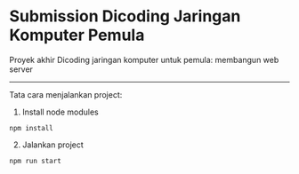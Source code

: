 # Submission Dicoding Jaringan Komputer Pemula

Proyek akhir Dicoding jaringan komputer untuk pemula: membangun web server

---

Tata cara menjalankan project:

1. Install node modules

```
npm install
```

2. Jalankan project

```
npm run start
```
